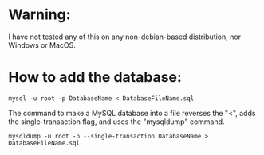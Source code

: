 # Warning:
I have not tested any of this on any non-debian-based distribution, nor Windows or MacOS.

# How to add the database:
`mysql -u root -p DatabaseName < DatabaseFileName.sql`

The command to make a MySQL database into a file reverses the "<", adds the single-transaction flag, and uses the "mysqldump" command.

`mysqldump -u root -p --single-transaction DatabaseName > DatabaseFileName.sql`
